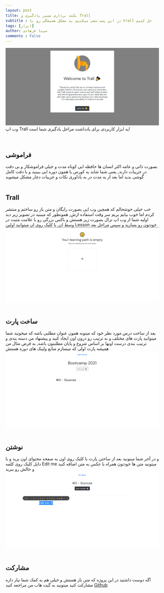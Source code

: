```yaml
---
layout: post
title: نکته برداری مسیر یادگیری و Trall
subtitle : در این پست سعی میکنیم یه مشکل همیشگی رو با trall حل کنیم
tags: [ابزار]
author: سینا فرهادی
comments : False
---
```

<img src="https://github.com/E-RROR/E-RROR.github.io/blob/master/assets/img/intro.png?raw=true" />
<br>
وب اپ Trall یه ابزار کاربردی برای یادداشت مراحل یادگیری شما است!
<br>
<br>

<br />
<h2>فراموشی</h2>
بصورت ذاتی و عامه اکثر انسان ها حافظه ایی کوتاه مدت و خیلی فراموشکار  و بی دقت در 
جزییات دارند, یعنی شما شاید یه کورس یا همون دوره ایی ببینید و با دقت کامل گوشی بدید اما 
بعد از یه مدت در به یاداوری نکات و جزییات دچار مشکل میشوید

<br />
<br />
<h2>Trall</h2>
خب خیلی خوشحالم که همچین وب اپی بصورت رایگان و متن باز رو ساختم و منتشر کردم اما خوب بیایم بریم سر وقت استفاده ازش,
همونطور که میبنید در تصویر زیر دید اولیه شما از وب اپ ترال بصورت زیر هستش و باکس بزرگی رو با 
علامت مثبت در وسط ان, با کلیک روی ان میتوانید اولین Lesson خودتون رو بسازید و سپس مراحل بعد
<img src="https://github.com/E-RROR/E-RROR.github.io/blob/master/assets/img/home.png?raw=true" />

<br />
<br />
<h2>ساخت پارت</h2>
بعد از ساخت درس مورد نظر خود که میتونه همون عنوان مطلبی باشه که میخونید شما میتوانید پارت های
مختلف و به ترتیب رو درون اون ایجاد کنید و پیشنهاد من دسته بندی و ترتیب بندی درست اونها
بر اساس شروع و پایان مطلبتون باشه, به فرض مثال من همیشه پارت اولی که میسازم منابع ولینک های دوره هستش
<img src="https://github.com/E-RROR/E-RROR.github.io/blob/master/assets/img/lesson.png?raw=true" />

<br />
<br />
<h2>نوشتن</h2>
و در آخر شما میتونید بعد از ساختن پارت با کلیک روی اون به صفحه محتوای اون برید
و با دابل کلیک روی کلمه Edit me میتونید متن ها خودتون همراه با عکس به متن اضافه کنید و حالش رو ببرید
<img src="https://github.com/E-RROR/E-RROR.github.io/blob/master/assets/img/part.png?raw=true" />


<br />
<br />
<h2>مشارکت</h2>
اگه دوست داشتید در این پروژه که متن باز هستش و خیلی هم به کمک شما نیاز داره مشارکت کنید میتونید 
به گیت هاب من مراجعه کنید
<a href="https://github.com/E-RROR">Github</a>

